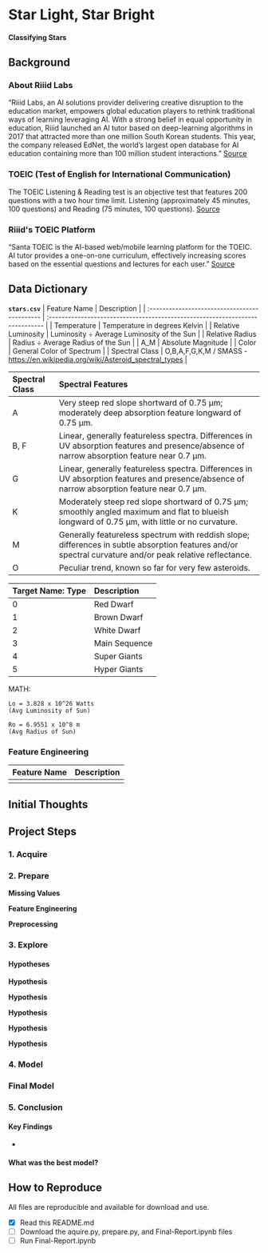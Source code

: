 # Star Light, Star Bright
#### Classifying Stars

## Background

### About Riiid Labs
“Riiid Labs, an AI solutions provider delivering creative disruption to the education market, empowers global education players to rethink traditional ways of learning leveraging AI. With a strong belief in equal opportunity in education, Riiid launched an AI tutor based on deep-learning algorithms in 2017 that attracted more than one million South Korean students. This year, the company released EdNet, the world’s largest open database for AI education containing more than 100 million student interactions.” [Source](https://www.kaggle.com/c/riiid-test-answer-prediction/overview)

### TOEIC (Test of English for International Communication)
The TOEIC Listening & Reading test is an objective test that features 200 questions with a two hour time limit. Listening (approximately 45 minutes, 100 questions) and Reading (75 minutes, 100 questions). [Source](https://www.iibc-global.org/english/toeic/test/lr/about/format.html)

### Riiid's TOEIC Platform
“Santa TOEIC is the AI-based web/mobile learning platform for the TOEIC. AI tutor provides a one-on-one curriculum, effectively increasing scores based on the essential questions and lectures for each user.” [Source](https://www.riiid.co/en/product)

## Data Dictionary
 
**`stars.csv`**
| Feature Name                                  | Description                                                                   |
| :-------------------------------------------- | :---------------------------------------------------------------------------- |
| Temperature                                   | Temperature in degrees Kelvin                                                 |
| Relative Luminosity                           | Luminosity $\div$ Average Luminosity of the Sun                               |
| Relative Radius                               | Radius $\div$ Average Radius of the Sun                                       |
| A_M                                           | Absolute Magnitude                                                            |
| Color                                         | General Color of Spectrum                                                     |
| Spectral Class                                | O,B,A,F,G,K,M / SMASS - https://en.wikipedia.org/wiki/Asteroid_spectral_types |


| Spectral Class                                | Spectral Features                                                             |
| :-------------------------------------------- | :---------------------------------------------------------------------------- |
| A                                             | Very steep red slope shortward of 0.75 μm; moderately deep absorption feature longward of 0.75 μm. |
| B, F	                                        | Linear, generally featureless spectra. Differences in UV absorption features and presence/absence of narrow absorption feature near 0.7 μm. |
| G                                             | Linear, generally featureless spectra. Differences in UV absorption features and presence/absence of narrow absorption feature near 0.7 μm. |
| K                                             | Moderately steep red slope shortward of 0.75 μm; smoothly angled maximum and flat to blueish longward of 0.75 μm, with little or no curvature. |
| M                                             | Generally featureless spectrum with reddish slope; differences in subtle absorption features and/or spectral curvature and/or peak relative reflectance. |
| O                                            	| Peculiar trend, known so far for very few asteroids.                              |

| Target Name: __Type__ | Description             |
| :-------------------- | :---------------------- |
| 0                     | Red Dwarf               | 
| 1                     | Brown Dwarf             | 
| 2                     | White Dwarf             | 
| 3                     | Main Sequence           | 
| 4                     | Super Giants            | 
| 5                     | Hyper Giants            | 

MATH:

    Lo = 3.828 x 10^26 Watts
    (Avg Luminosity of Sun)

    Ro = 6.9551 x 10^8 m
    (Avg Radius of Sun)

### Feature Engineering
| Feature Name                | Description                                                                                 |
|-----------------------------|---------------------------------------------------------------------------------------------|
|||


## Initial Thoughts


## Project Steps
### 1. Acquire


### 2. Prepare
**Missing Values**

**Feature Engineering**

**Preprocessing**


### 3. Explore


#### Hypotheses
**Hypothesis**
> 


**Hypothesis**
>

**Hypothesis**
> 

**Hypothesis**
> 

**Hypothesis**
> 

### 4. Model


### Final Model


### 5. Conclusion

#### Key Findings
- 

#### What was the best model?


## How to Reproduce
All files are reproducible and available for download and use.
- [x] Read this README.md
- [ ] Download the aquire.py, prepare.py, and Final-Report.ipynb files
- [ ] Run Final-Report.ipynb
